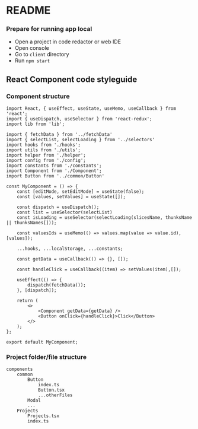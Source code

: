 # README #

### Prepare for running app local

* Open a project in code redactor or web IDE<br />
* Open console<br />
* Go to `client` directory<br />
* Run `npm start` <br />

## React Component code styleguide

### Component structure

    import React, { useEffect, useState, useMemo, useCallback } from 'react';
    import { useDispatch, useSelector } from 'react-redux';
    import lib from 'lib';
    
    import { fetchData } from '../fetchData'
    import { selectList, selectLoading } from '../selectors'
    import hooks from './hooks';
    import utils from './utils';
    import helper from './helper';
    import config from './config';
    import constants from './constants';
    import Component from './Component';
    import Button from '../common/Button'

    const MyComponent = () => {
        const [editMode, setEditMode] = useState(false);
        const [values, setValues] = useState([]);

        const dispatch = useDispatch();
        const list = useSelector(selectList)
        const isLoading = useSelector(selectLoading(slicesName, thunksName || thunksNames[]));

        const valuesIds = useMemo(() => values.map(value => value.id), [values]);

        ...hooks, ...localStorage, ...constants;

        const getData = useCallback(() => {}, []);
        
        const handleClick = useCallback((item) => setValues(item),[]);
 
        useEffect(() => {
            dispatch(fetchData());
        }, [dispatch]);
        
        return (
            <>
                <Component getData={getData} />
                <Button onClick={handleClick}>Click</Button>
            </>
        );
    };

    export default MyComponent;

### Project folder/file structure

    components
        common
            Button
                index.ts
                Button.tsx
                ...otherFiles
            Modal
            ...
        Projects
            Projects.tsx
            index.ts


